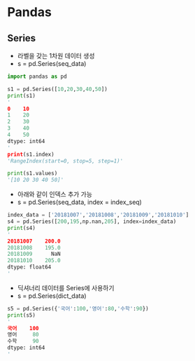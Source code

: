 # Pandas

## Series

* 라벨을 갖는 1차원 데이터 생성
* s = pd.Series(seq_data)

```python
import pandas as pd

s1 = pd.Series([10,20,30,40,50])
print(s1)
'
0    10
1    20
2    30
3    40
4    50
dtype: int64
'
print(s1.index)
'RangeIndex(start=0, stop=5, step=1)'

print(s1.values)
'[10 20 30 40 50]'
```

* 아래와 같이 인덱스 추가 가능
* s = pd.Series(seq_data, index = index_seq)

```python
index_data = ['20181007','20181008','20181009','20181010']
s4 = pd.Series([200,195,np.nan,205], index=index_data)
print(s4)
'
20181007    200.0
20181008    195.0
20181009      NaN
20181010    205.0
dtype: float64
'
```

* 딕셔너리 데이터를 Series에 사용하기
* s = pd.Series(dict_data)

```python
s5 = pd.Series({'국어':100,'영어':80,'수학':90})
print(s5)
'
국어    100
영어     80
수학     90
dtype: int64
'
```

